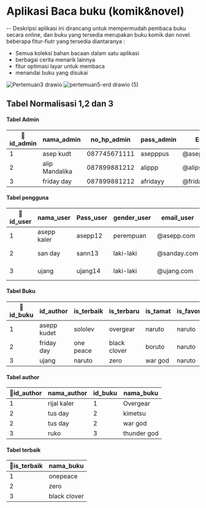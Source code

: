 # 
# Aplikasi Baca buku (komik&novel)
-- Deskripsi
aplikasi ini dirancang untuk mempermudah pembaca buku secara online, dan buku yang tersedia merupakan buku komik dan novel. beberapa fitur-fiutr yang tersedia diantaranya :

- Semua koleksi bahan bacaan dalam satu aplikasi
- berbagai cerita menarik lainnya
- fitur optimasi layar untuk membaca
- menandai buku yang disukai

![Pertemuan3 drawio](https://user-images.githubusercontent.com/100669802/164353038-b14eec50-b687-472b-811f-a0647637036b.png)
![pertemuan5-erd drawio (5)](https://user-images.githubusercontent.com/100669802/164354852-0ba23f5e-4e53-4858-bfb9-28468ab7d3e5.png)

## Tabel Normalisasi 1,2 dan 3

#### Tabel Admin
|🔑id_admin|nama_admin|no_hp_admin|pass_admin|Email_admin|Gender_user|
|---|---|---|---|---|---|
|1|asep kudt|087745671111|asepppus|@asepppgmail.com|Kali-laki|
|2|alip Mandalika|087899881212|alippp|@alipsndahgmail.com|Kali-laki|
|3|friday day|087899881212|afridayy|@friday.gmailcom|Kali-laki|

#### Tabel pengguna
|🔑id_user|nama_user|Pass_user|gender_user|email_user|History|Favorit|
|---|---|---|---|---|---|---|
|1|asepp kaler|asepp12|perempuan|@asepp.com|buku-waktu|one peace|
|2|san day|sann13|laki-laki|@sanday.com|buku-waktu|zero|
|3|ujang|ujang14|laki-laki|@ujang.com|buku-waktu|black|

#### Tabel Buku
|🔑id_buku|id_author|is_terbaik|is_terbaru|is_tamat|is_favorit|
|---|---|---|---|---|---|
|1|asepp kudet|sololev|overgear|naruto|naruto|
|2|friday day|one peace|black clover|boruto|naruto|
|3|ujang|naruto|zero|war god|naruto|

#### Tabel author
|🔑id_author|nama_author|id_buku|nama_buku|
|---|---|---|---|
|1|rijal kaler|1|Overgear|
|2|tus day|2|kimetsu|
|2|tus day|2|war god|
|3|ruko|3|thunder god|

#### Tabel terbaik
|🔑is_terbaik|nama_buku|
|---|---|
|1|onepeace|
|2|zero|
|3|black clover|
